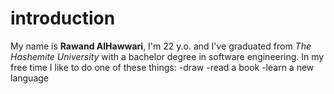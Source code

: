 # introduction
My name is **Rawand AlHawwari**, I'm 22 y.o. and I've graduated from *The Hashemite University* with a bachelor degree in software engineering. In my free time I like to do one of these things:
-draw
-read a book
-learn a new language
